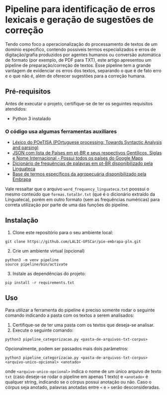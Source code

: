 # Pipeline para identificação de erros lexicais e geração de sugestões de correção
Tendo como foco a operacionalização do processamento de textos de um domínio específico, contendo possíveis termos especializados e erros de digitação/grafia produzidos
por agentes humanos ou conversão automática de formato (por exemplo, de PDF para
TXT), este artigo apresentou um pipeline de preparação/correção de textos. Esse pipeline
tem a grande vantagem de evidenciar os erros dos textos, separando o que é de fato erro e
o que não é, além de oferecer sugestões para a correção humana.

## Pré-requisitos
Antes de executar o projeto, certifique-se de ter os seguintes requisitos atendidos:

- Python 3 instalado

### O código usa algumas ferramentas auxiliares

- [Léxico do POeTISA (POrtuguese processing: Towards Syntactic Analysis and parsing)](https://sites.google.com/icmc.usp.br/poetisa)
- [JSON com lista de Países em pt-BR e seus respectivos Gentílicos, Siglas e Nome Internacional - Possui todos os países do Google Maps](https://gist.github.com/jonasruth/61bde1fcf0893bd35eea)
- [Dicionário de frequências de palavras em pt-BR disponibilizado pela Linguateca](https://www.linguateca.pt/acesso/tokens/formas.total.txt)
- [Base de termos específicos da agropecuária disponibilizado pela Embrapa](https://sistemas.sede.embrapa.br/agrotermos/)

Vale ressaltar que o arquivo `word_frequency_linguateca.txt` poossui o mesmo conteúdo que `formas.totalbr.txt` (que é o dicionário extraído da Linguateca), porém em outro formato (sem as frequências numéricas) para correta utilização por parte de uma das funções do pipeline.


## Instalação
1. Clone este repositório para o seu ambiente local:

``` shell
git clone https://github.com/LALIC-UFSCar/pie-embrapa-pln.git
```

2. Crie um ambiente virtual (opcional)

``` shell
python3 -m venv pipeline
source pipeline/bin/activate
```

3. Instale as dependências do projeto:

``` shell
pip install -r requirements.txt
```

## Uso
Para utilizar a ferramenta do pipeline é preciso somente rodar o seguinte comando indicando a pasta com os textos a serem analisados:
1. Certifique-se de ter uma pasta com os textos que deseja-se analisar.
2. Execute o seguinte comando:

``` shell
python3 pipeline_categorizacao.py <pasta-de-arquivos-txt-corpus>
```

Opcionalmente, podem ser passados mais dois parâmetros:

``` shell
python3 pipeline_categorizacao.py <pasta-de-arquivos-txt-corpus> <arquivo-unico-opcional> <anotado>
```

onde `<arquivo-unico-opcional>` indica o nome de um único arquivo de texto `txt` (caso deseje-se rodar o pipeline em apenas 1 texto) e `<anotado>` é qualquer string, indicando se o córpus possui anotação ou não. Caso o córpus seja anotado, palavras anotadas entre `<` e `>` serão desconsideradas.
